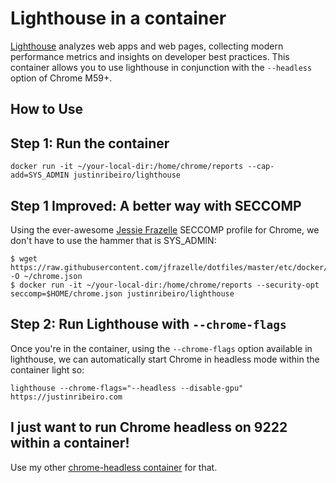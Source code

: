 # Lighthouse in a container

[Lighthouse](https://github.com/justinribeiro/dockerfiles/tree/master/lighthouse) analyzes web apps and web pages, collecting modern performance metrics and insights on developer best practices. This container allows you to use lighthouse in conjunction with the `--headless` option of Chrome M59+.

## How to Use

## Step 1: Run the container

```
docker run -it ~/your-local-dir:/home/chrome/reports --cap-add=SYS_ADMIN justinribeiro/lighthouse
```

## Step 1 Improved: A better way with SECCOMP

Using the ever-awesome [Jessie Frazelle](https://twitter.com/jessfraz) SECCOMP profile for Chrome, we don't have to use the hammer that is SYS_ADMIN:

```
$ wget https://raw.githubusercontent.com/jfrazelle/dotfiles/master/etc/docker/seccomp/chrome.json -O ~/chrome.json
$ docker run -it ~/your-local-dir:/home/chrome/reports --security-opt seccomp=$HOME/chrome.json justinribeiro/lighthouse
```

## Step 2: Run Lighthouse with `--chrome-flags`

Once you're in the container, using the `--chrome-flags` option available in lighthouse, we can automatically start Chrome in headless mode within the container light so:

```
lighthouse --chrome-flags="--headless --disable-gpu" https://justinribeiro.com
```

## I just want to run Chrome headless on 9222 within a container!

Use my other [chrome-headless container](https://hub.docker.com/r/justinribeiro/chrome-headless/) for that.